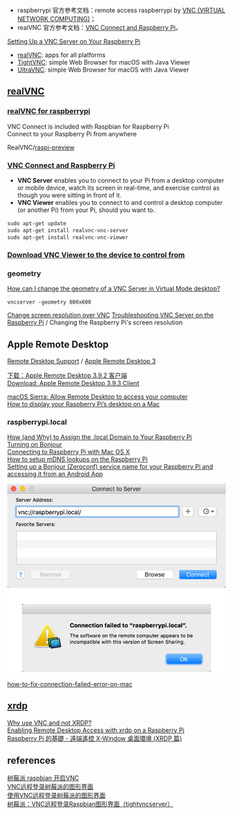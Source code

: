 - raspberrypi 官方参考文档：remote access raspberrypi by [VNC (VIRTUAL NETWORK COMPUTING)](https://www.raspberrypi.org/documentation/remote-access/vnc/)；  
- realVNC 官方参考文档：[VNC Connect and Raspberry Pi](https://www.realvnc.com/en/connect/docs/raspberry-pi.html)。  

[Setting Up a VNC Server on Your Raspberry Pi](http://www.instructables.com/id/Setting-up-a-VNC-Server-on-your-Raspberry-Pi/)  

- [realVNC](https://www.realvnc.com/en/): apps for all platforms  
- [TightVNC](http://www.tightvnc.com/): simple Web Browser for macOS with Java Viewer  
- [UltraVNC](http://www.uvnc.com/): simple Web Browser for macOS with Java Viewer  

## [realVNC](https://www.realvnc.com/en/)
### [realVNC for raspberrypi](https://www.realvnc.com/en/raspberrypi/)

VNC Connect is included with Raspbian for Raspberry Pi  
Connect to your Raspberry Pi from anywhere  

RealVNC/[raspi-preview](https://github.com/RealVNC/raspi-preview)

### [VNC Connect and Raspberry Pi](https://www.realvnc.com/en/connect/docs/raspberry-pi.html)

- **VNC Server** enables you to connect to your Pi from a desktop computer or mobile device, watch its screen in real-time, and exercise control as though you were sitting in front of it.  
- **VNC Viewer** enables you to connect to and control a desktop computer (or another Pi) from your Pi, should you want to.  

```Shell
sudo apt-get update 
sudo apt-get install realvnc-vnc-server 
sudo apt-get install realvnc-vnc-viewer
```

### [Download VNC Viewer to the device to control from](https://www.realvnc.com/en/connect/download/viewer/raspberrypi/)

### geometry
[How can I change the geometry of a VNC Server in Virtual Mode desktop?](https://support.realvnc.com/Knowledgebase/Article/View/393/5/how-can-i-change-the-geometry-of-a-vnc-server-in-virtual-mode-desktop)  

```Shell
vncserver -geometry 800x600
```

[Change screen resolution over VNC](https://www.raspberrypi.org/forums/viewtopic.php?f=66&t=41378&sid=f2b85139e6fb9b707ddff076dc17c5c6)
[Troubleshooting VNC Server on the Raspberry Pi](https://support.realvnc.com/Knowledgebase/Article/View/523/2/troubleshooting-vnc-server-on-the-raspberry-pi) / Changing the Raspberry Pi's screen resolution  

## Apple Remote Desktop
[Remote Desktop Support](https://support.apple.com/remote-desktop) / [Apple Remote Desktop 3](https://www.apple.com/cn/remotedesktop/)  

[下载：Apple Remote Desktop 3.9.2 客户端](https://support.apple.com/kb/DL1909?locale=zh_CN)  
[Download: Apple Remote Desktop 3.9.3 Client](https://support.apple.com/kb/DL1924?locale=en_US)  

[macOS Sierra: Allow Remote Desktop to access your computer](https://support.apple.com/kb/PH25556?viewlocale=en_US&locale=en_US)  
[How to display your Raspberry Pi’s desktop on a Mac](https://smittytone.wordpress.com/2016/03/02/mac_remote_desktop_pi/)  

### raspberrypi.local
[How (and Why) to Assign the .local Domain to Your Raspberry Pi](https://www.howtogeek.com/167190/how-and-why-to-assign-the-.local-domain-to-your-raspberry-pi/)  
[Turning on Bonjour](https://gist.github.com/stonehippo/5642771)  
[Connecting to Raspberry Pi with Mac OS X](http://raspberry.znix.com/2013/03/connecting-to-raspberry-pi-with-mac-os-x.html)  
[How to setup mDNS lookups on the Raspberry Pi](http://root42.blogspot.com/2015/02/how-to-setup-mdns-lookups-on-raspberry.html)  
[Setting up a Bonjour (Zeroconf) service name for your Raspberry Pi and accessing it from an Android App](http://www.dodgycoder.net/2015/02/setting-up-bonjourzeroconfmdnsnsd.html)  

![macOS-ARD-failed](macOS-ARD-failed.png)

[how-to-fix-connection-failed-error-on-mac](http://www.adeepbite.com/how-to-fix-connection-failed-error-on-mac/)  

## [xrdp](http://www.xrdp.org/)
[Why use VNC and not XRDP?](https://www.raspberrypi.org/forums/viewtopic.php?f=91&t=74998&sid=d1a6e24579bf1bd05ec6f3bd489e1bbf)  
[Enabling Remote Desktop Access with xrdp on a Raspberry Pi](https://www.maketecheasier.com/enabling-remote-desktop-access-on-raspberry-pi/)  
[Raspberry Pi 的基礎 - 遠端遙控 X-Window 桌面環境 (XRDP 篇)](http://blog.itist.tw/2015/02/use-xrdp-service-to-remote-controll-x-window-for-raspberry-pi.html)  

## references
[树莓派 raspbian 开启VNC](http://bbs.shumeipaiba.com/thread-12-1-1.html)  
[VNC远程登录树莓派的图形界面](http://shumeipai.nxez.com/2013/09/04/login-rpi-with-vnc.html?variant=zh-cn)  
[使用VNC远程登录树莓派的图形界面](http://www.cnblogs.com/haochuang/p/6743387.html)  
[树莓派：VNC远程登录Raspbian图形界面（tightvncserver）](http://blog.csdn.net/lu_embedded/article/details/50621203)  
